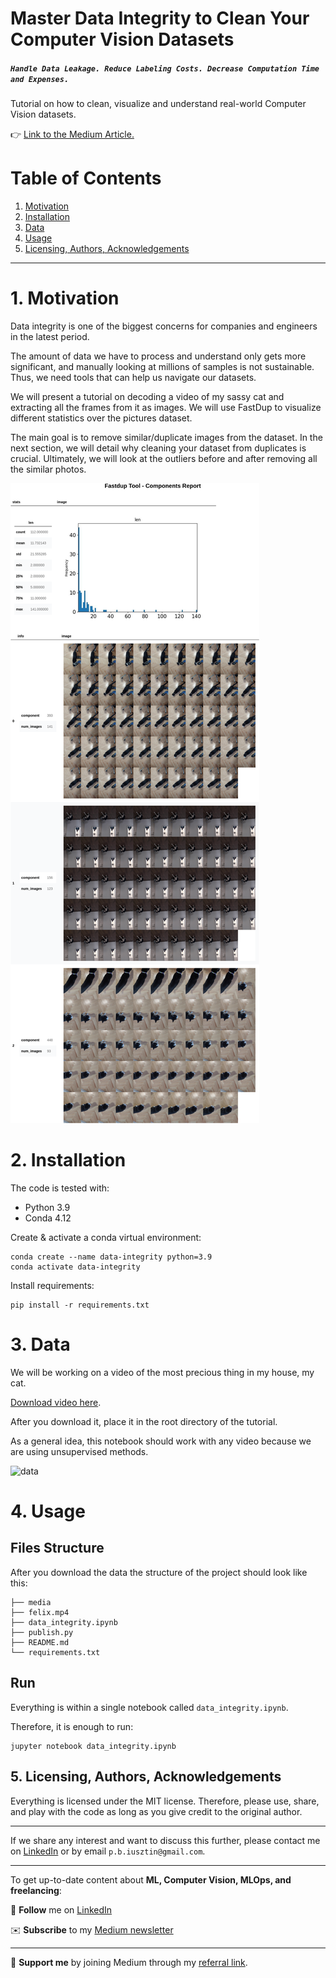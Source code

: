 # Master Data Integrity to Clean Your Computer Vision Datasets
##### `Handle Data Leakage. Reduce Labeling Costs. Decrease Computation Time and Expenses.`

Tutorial on how to clean, visualize and understand real-world Computer Vision datasets.

👉 [Link to the Medium Article.](https://medium.com/towards-data-science/master-data-integrity-to-clean-your-computer-vision-datasets-df432cf9e596)

# Table of Contents
1. [Motivation](#motivation)
2. [Installation](#installation)
3. [Data](#data)
4. [Usage](#usage)
5. [Licensing, Authors, Acknowledgements](#licensing)

-----

# 1. Motivation <a name="motivation"></a>

Data integrity is one of the biggest concerns for companies and engineers in the latest period.

The amount of data we have to process and understand only gets more significant, and manually looking at millions of samples is not sustainable. Thus, we need tools that can help us navigate our datasets.

We will present a tutorial on decoding a video of my sassy cat and extracting all the frames from it as images. We will use FastDup to visualize different statistics over the pictures dataset.

The main goal is to remove similar/duplicate images from the dataset. In the next section, we will detail why cleaning your dataset from duplicates is crucial. Ultimately, we will look at the outliers before and after removing all the similar photos.

![example](media/components_example.png)

# 2. Installation <a name="installation"></a>

The code is tested with:
* Python 3.9
* Conda 4.12

Create & activate a conda virtual environment:
```shell
conda create --name data-integrity python=3.9
conda activate data-integrity
```

Install requirements:
```shell
pip install -r requirements.txt
```

# 3. Data <a name="data"></a>

We will be working on a video of the most precious thing in my house, my cat. 

[Download video here](https://drive.google.com/file/d/16VgM1QwSIKIWPVkgLJqmHPOUx0GJmFfD/view?usp=share_link).

After you download it, place it in the root directory of the tutorial.

As a general idea, this notebook should work with any video because we are using unsupervised methods.

![data](media/felix.gif)


# 4. Usage <a name="usage"></a>

## Files Structure
After you download the data the structure of the project should look like this:
```text
├── media
├── felix.mp4
├── data_integrity.ipynb
├── publish.py
├── README.md
└── requirements.txt
```

## Run
Everything is within a single notebook called `data_integrity.ipynb`.

Therefore, it is enough to run:
```shell
jupyter notebook data_integrity.ipynb
```


## 5. Licensing, Authors, Acknowledgements <a name="licensing"></a>
Everything is licensed under the MIT license. Therefore, please use, share, and play with the code as long as you give credit to the original author.

----

 If we share any interest and want to discuss this further, please contact me
on [LinkedIn](https://www.linkedin.com/in/pauliusztin/) or by email `p.b.iusztin@gmail.com`.

----

To get up-to-date content about **ML, Computer Vision, MLOps, and freelancing**:

📘 **Follow** me on [LinkedIn](https://medium.com/@pauliusztin)

✉️ **Subscribe** to my [Medium newsletter](https://pauliusztin.medium.com/subscribe)

----

🚀 **Support me** by joining Medium through my [referral link](https://medium.com/membership/@pauliusztin).